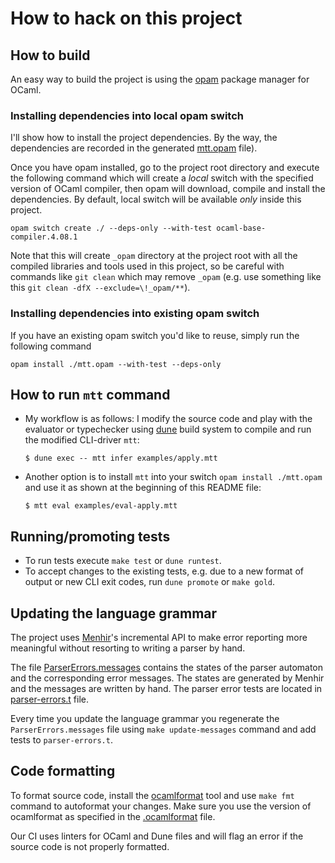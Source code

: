 # How to hack on this project

## How to build

An easy way to build the project is using the [opam](https://opam.ocaml.org)
package manager for OCaml.

### Installing dependencies into local opam switch

I'll show how to install the project dependencies. By the way, the dependencies
are recorded in the generated [mtt.opam](./mtt.opam) file).

Once you have opam installed, go to the project root directory and execute the
following command which will create a *local* switch with the specified version
of OCaml compiler, then opam will download, compile and install the
dependencies. By default, local switch will be available *only* inside this
project.

```shell
opam switch create ./ --deps-only --with-test ocaml-base-compiler.4.08.1
```

Note that this will create `_opam` directory at the project root with all the
compiled libraries and tools used in this project, so be careful with commands
like `git clean` which may remove `_opam` (e.g. use something like this `git
clean -dfX --exclude=\!_opam/**`).

### Installing dependencies into existing opam switch

If you have an existing opam switch you'd like to reuse, simply run the
following command

```shell
opam install ./mtt.opam --with-test --deps-only
```

## How to run `mtt` command

- My workflow is as follows: I modify the source code and play with the
  evaluator or typechecker using [dune](https://dune.build) build system to
  compile and run the modified CLI-driver `mtt`:

  ``` shell
  $ dune exec -- mtt infer examples/apply.mtt
  ```

- Another option is to install `mtt` into your switch `opam install ./mtt.opam`
  and use it as shown at the beginning of this README file:

  ``` shell
  $ mtt eval examples/eval-apply.mtt
  ```

## Running/promoting tests

- To run tests execute `make test` or `dune runtest`.
- To accept changes to the existing tests, e.g. due to a new format of output or
  new CLI exit codes, run `dune promote` or `make gold`.

## Updating the language grammar

The project uses [Menhir][menhir]'s incremental API to make error reporting more
meaningful without resorting to writing a parser by hand.

The file [ParserErrors.messages](./src/ParserErrors.messages) contains the
states of the parser automaton and the corresponding error messages. The states
are generated by Menhir and the messages are written by hand. The parser error
tests are located in [parser-errors.t](test/parser/parser-errors.t) file.

Every time you update the language grammar you regenerate the
`ParserErrors.messages` file using `make update-messages` command and add tests
to `parser-errors.t`.

[menhir]: http://gitlab.inria.fr/fpottier/menhir

## Code formatting

To format source code, install the [ocamlformat][ocamlformat] tool and use `make
fmt` command to autoformat your changes. Make sure you use the version of ocamlformat
as specified in the [.ocamlformat](./.ocamlformat) file.

Our CI uses linters for OCaml and Dune files and will flag an error if the
source code is not properly formatted.

[ocamlformat]: https://github.com/ocaml-ppx/ocamlformat
